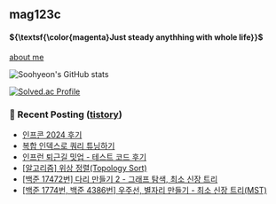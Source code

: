## mag123c 

#### ${\textsf{\color{magenta}Just steady anythhing with whole life}}$

[about me](https://patch-waiter-7c4.notion.site/Backend-Engineer-9e9f886bd1c24018bf1b8eec81ed14eb)

![Soohyeon's GitHub stats](https://github-readme-stats.vercel.app/api?username=mag123c&show_icons=true&theme=dark)
<!--[![Solved.ac Profile](http://mazassumnida.wtf/api/v2/generate_badge?boj=diehreo)](https://solved.ac/diehreo/)-->
[![Solved.ac Profile](http://mazassumnida.wtf/api/v2/generate_badge?boj=diehreo)](https://solved.ac/diehreo/)



### 📕 Recent Posting ([tistory](https://mag1c.tistory.com))
- [인프콘 2024 후기](https://mag1c.tistory.com/535)</br>
- [복합 인덱스로 쿼리 튜닝하기](https://mag1c.tistory.com/534)</br>
- [인프런 퇴근길 밋업 - 테스트 코드 후기](https://mag1c.tistory.com/533)</br>
- [[알고리즘] 위상 정렬(Topology Sort)](https://mag1c.tistory.com/532)</br>
- [[백준 17472번] 다리 만들기 2 - 그래프 탐색, 최소 신장 트리](https://mag1c.tistory.com/531)</br>
- [[백준 1774번, 백준 4386번] 우주선, 별자리 만들기 - 최소 신장 트리(MST)](https://mag1c.tistory.com/530)</br>
